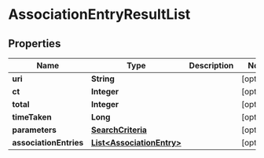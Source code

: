 

# AssociationEntryResultList


## Properties

| Name | Type | Description | Notes |
|------------ | ------------- | ------------- | -------------|
|**uri** | **String** |  |  [optional] |
|**ct** | **Integer** |  |  [optional] |
|**total** | **Integer** |  |  [optional] |
|**timeTaken** | **Long** |  |  [optional] |
|**parameters** | [**SearchCriteria**](SearchCriteria.md) |  |  [optional] |
|**associationEntries** | [**List&lt;AssociationEntry&gt;**](AssociationEntry.md) |  |  [optional] |



